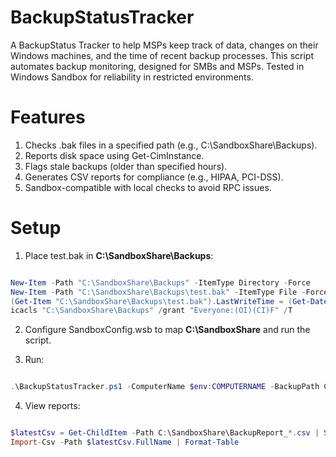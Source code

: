 # BackupStatusTracker
A BackupStatus Tracker to help MSPs keep track of data, changes on their Windows machines, and the time of recent backup processes. This script automates backup monitoring, designed for SMBs and MSPs. Tested in Windows Sandbox for reliability in restricted environments.

# Features

1. Checks .bak files in a specified path (e.g., C:\SandboxShare\Backups).
2. Reports disk space using Get-CimInstance.
3. Flags stale backups (older than specified hours).
4. Generates CSV reports for compliance (e.g., HIPAA, PCI-DSS).
5. Sandbox-compatible with local checks to avoid RPC issues.

# Setup

1. Place test.bak in **C:\SandboxShare\Backups**:


```PowerShell

New-Item -Path "C:\SandboxShare\Backups" -ItemType Directory -Force
New-Item -Path "C:\SandboxShare\Backups\test.bak" -ItemType File -Force
(Get-Item "C:\SandboxShare\Backups\test.bak").LastWriteTime = (Get-Date).AddHours(-30)
icacls "C:\SandboxShare\Backups" /grant "Everyone:(OI)(CI)F" /T
```

2. Configure SandboxConfig.wsb to map **C:\SandboxShare** and run the script.

3. Run:
   
 ```Powershell

.\BackupStatusTracker.ps1 -ComputerName $env:COMPUTERNAME -BackupPath C:\SandboxShare\Backups -Verbose -GenerateReport
```

4. View reports:
   
  ```powershell

$latestCsv = Get-ChildItem -Path C:\SandboxShare\BackupReport_*.csv | Sort-Object LastWriteTime -Descending | Select-Object -First 1
Import-Csv -Path $latestCsv.FullName | Format-Table
```




